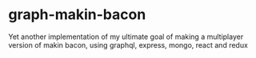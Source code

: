 # graph-makin-bacon
Yet another implementation of my ultimate goal of making a multiplayer version of makin bacon, using graphql, express, mongo, react and redux
